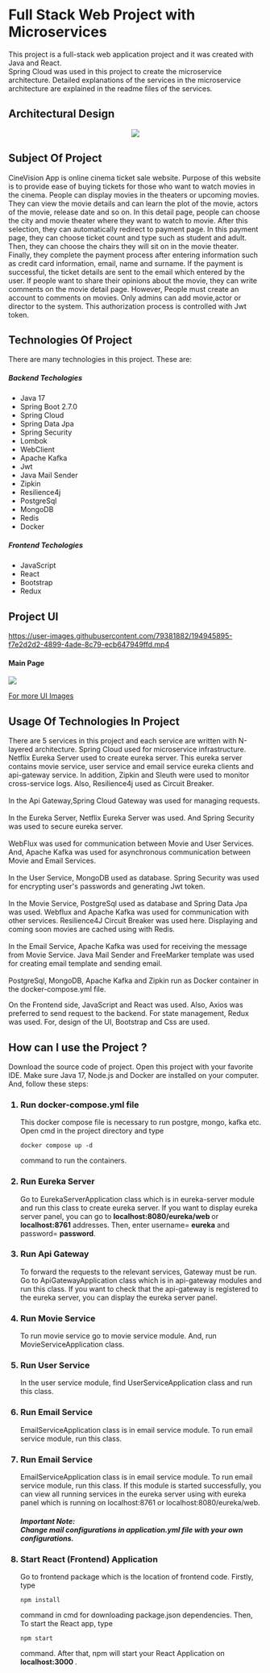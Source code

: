 # Full Stack Web Project with Microservices
This project is a full-stack web application project
and it was created with Java and React.<br/> 
Spring Cloud was used in this project to create
the microservice architecture. Detailed explanations
of the services in the microservice architecture 
are explained in the readme files of the services.

## Architectural Design
<p align="center">
    <img src="architectural_design.jpeg"  />
</p>

## Subject Of Project
CineVision App is online cinema ticket sale website. Purpose of 
this website is to provide ease of buying tickets for those who 
want to watch movies in the cinema. People can display movies in the theaters or
upcoming movies. They can view the movie details and can learn the plot of the movie, 
actors of the movie, release date and so on. In this detail page, people can choose the city
and movie theater where they want to watch to movie. After this selection, they can automatically
redirect to payment page. In this payment page, they can choose ticket count and type such as 
student and adult. Then, they can choose the chairs they will sit on in the movie theater.
Finally, they complete the payment process after entering information
such as credit card information, email, name and surname.
If the payment is successful, the ticket details are sent to the email which 
entered by the user.
If people want to share their opinions about the movie, they can write comments on the movie detail page.
However, People must create an account to comments on movies. Only admins
can add movie,actor or director to the system. This authorization process is controlled
with Jwt token.

## Technologies Of Project
There are many technologies in this project. These are:
<h5> Backend Techologies </h5>
<ul>
    <li>Java 17</li>
    <li>Spring Boot 2.7.0 </li>
    <li>Spring Cloud</li>
    <li>Spring Data Jpa</li>
    <li>Spring Security</li>
    <li>Lombok</li>
    <li>WebClient</li>
    <li>Apache Kafka</li>
    <li>Jwt</li>
    <li>Java Mail Sender</li>
    <li>Zipkin</li>
    <li>Resilience4j</li>
    <li>PostgreSql</li>
    <li>MongoDB</li>
    <li>Redis</li>
    <li>Docker</li>
</ul>
<h5> Frontend Techologies </h5>
<ul>
    <li>JavaScript</li>
    <li>React</li>
    <li>Bootstrap</li>
    <li>Redux</li>
</ul>

## Project UI

https://user-images.githubusercontent.com/79381882/194945895-f7e2d2d2-4899-4ade-8c79-ecb647949ffd.mp4

<h4>Main Page</h4>

<img src="homa_page.jpg">

[For more UI Images](https://github.com/Parth018/CineVision-Java-React/tree/main/frontend)

## Usage Of Technologies In Project
There are 5 services in this project and each service 
are written with N-layered architecture. Spring Cloud
used for microservice infrastructure.
Netflix Eureka Server used to create eureka server. This 
eureka server contains movie service, user service and email service
eureka clients and api-gateway service. In addition,
Zipkin and Sleuth were used to monitor cross-service logs. Also,
Resilience4j used as Circuit Breaker.
<br>
<br>
In the Api Gateway,Spring Cloud Gateway was used for managing
requests.
<br>
<br>
In the Eureka Server, Netflix Eureka Server was used. And Spring
Security was used to secure eureka server.
<br>
<br>
WebFlux was used for communication between Movie and User Services.
And, Apache Kafka was used for asynchronous communication
between Movie and Email Services.
<br>
<br>
In the User Service, MongoDB used as database. Spring Security
was used for encrypting user's passwords and generating Jwt token.
<br>
<br>
In the Movie Service, PostgreSql used as database and Spring Data Jpa
was used. Webflux and Apache Kafka was used for communication with other services.
Resilience4J Circuit Breaker was used here. Displaying and coming soon movies
are cached using with Redis.
<br>
<br>
In the Email Service, Apache Kafka was used for receiving the 
message from Movie Service. Java Mail Sender and FreeMarker template 
was used for creating email template and sending email.
<br>
<br>
PostgreSql, MongoDB, Apache Kafka and Zipkin run as Docker container
in the docker-compose.yml file.

On the Frontend side, JavaScript and React was used. Also,
Axios was preferred to send request to the backend. For state management,
Redux was used. For, design of the UI, Bootstrap and Css are used.

## How can I use the Project ?
Download the source code of project. Open this project with your 
favorite IDE. Make sure Java 17, Node.js and Docker are installed on
your computer. And, follow these steps:

<ol>
    <h3> <li>Run docker-compose.yml file</li> </h3>
<p>
This docker compose file is necessary to run postgre, mongo, 
kafka etc. Open cmd in the project directory and type

    docker compose up -d

command to run the containers.
</p>
<h3> <li>Run Eureka Server</li> </h3>
<p>
    Go to EurekaServerApplication class which is in eureka-server module
and run this class to create eureka server. If you want to display
eureka server panel, you can go to <b>localhost:8080/eureka/web </b> or
<b>localhost:8761</b> addresses. Then, enter username= <b>eureka</b> and 
password= <b>password</b>.

</p>

 <h3> <li>Run Api Gateway</li> </h3>
<p>
   To forward the requests to the relevant services, Gateway must be 
run. Go to ApiGatewayApplication class which is in api-gateway modules
and run this class. If you want to check that the api-gateway is registered 
to the eureka server, you can display the eureka server panel.
</p>

 <h3> <li>Run Movie Service</li> </h3>
<p> 
To run movie service go to movie service module. And, run 
MovieServiceApplication class.
</p>

<h3> <li>Run User Service</li> </h3>
<p> 
In the user service module, find UserServiceApplication class and run this
class.
</p>
<h3> <li>Run Email Service</li> </h3>
<p> 
EmailServiceApplication class is in email service module. To run email service module,
run this class.
</p>

<h3> <li>Run Email Service</li> </h3>
<p> 
EmailServiceApplication class is in email service module. To run email service module,
run this class. If this module is started successfully, you can view 
all running services in the eureka server using with eureka panel which is
running on localhost:8761 or localhost:8080/eureka/web.
</p>
<h5>Important Note: <br>
Change mail configurations in application.yml file with your own configurations.
</h5>

<h3> <li>Start React (Frontend) Application</li> </h3>
<p> 
Go to frontend package which is the location of frontend code.
Firstly, type

    npm install

command in cmd for downloading package.json dependencies. Then, To start
the React app, type

    npm start

command. After that, npm will start your React Application
on <b> localhost:3000 </b>.

</p>


</ol>

